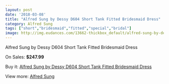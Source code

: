 ```yaml
---
layout: post
date: '2018-03-08'
title: "Alfred Sung by Dessy D604 Short Tank Fitted Bridesmaid Dress"
category: Alfred Sung
tags: ["short","bridesmaid","fitted","special","bridal"]
image: http://img.eudances.com/13662-thickbox_default/alfred-sung-by-dessy-d604-short-tank-fitted-bridesmaid-dress.jpg
---
```

Alfred Sung by Dessy D604 Short Tank Fitted Bridesmaid Dress

On Sales: **$247.99**
<a href="https://www.eudances.com/en/alfred-sung/4115-alfred-sung-by-dessy-d604-short-tank-fitted-bridesmaid-dress.html"><amp-img layout="responsive" width="600" height="600" src="//img.eudances.com/13662-thickbox_default/alfred-sung-by-dessy-d604-short-tank-fitted-bridesmaid-dress.jpg" alt="Alfred Sung by Dessy D604 Short Tank Fitted Bridesmaid Dress 0" /></a>
<a href="https://www.eudances.com/en/alfred-sung/4115-alfred-sung-by-dessy-d604-short-tank-fitted-bridesmaid-dress.html"><amp-img layout="responsive" width="600" height="600" src="//img.eudances.com/13665-thickbox_default/alfred-sung-by-dessy-d604-short-tank-fitted-bridesmaid-dress.jpg" alt="Alfred Sung by Dessy D604 Short Tank Fitted Bridesmaid Dress 1" /></a>
<a href="https://www.eudances.com/en/alfred-sung/4115-alfred-sung-by-dessy-d604-short-tank-fitted-bridesmaid-dress.html"><amp-img layout="responsive" width="600" height="600" src="//img.eudances.com/13664-thickbox_default/alfred-sung-by-dessy-d604-short-tank-fitted-bridesmaid-dress.jpg" alt="Alfred Sung by Dessy D604 Short Tank Fitted Bridesmaid Dress 2" /></a>
<a href="https://www.eudances.com/en/alfred-sung/4115-alfred-sung-by-dessy-d604-short-tank-fitted-bridesmaid-dress.html"><amp-img layout="responsive" width="600" height="600" src="//img.eudances.com/13663-thickbox_default/alfred-sung-by-dessy-d604-short-tank-fitted-bridesmaid-dress.jpg" alt="Alfred Sung by Dessy D604 Short Tank Fitted Bridesmaid Dress 3" /></a>

Buy it: [Alfred Sung by Dessy D604 Short Tank Fitted Bridesmaid Dress](https://www.eudances.com/en/alfred-sung/4115-alfred-sung-by-dessy-d604-short-tank-fitted-bridesmaid-dress.html "Alfred Sung by Dessy D604 Short Tank Fitted Bridesmaid Dress")

View more: [Alfred Sung](https://www.eudances.com/en/52-alfred-sung "Alfred Sung")